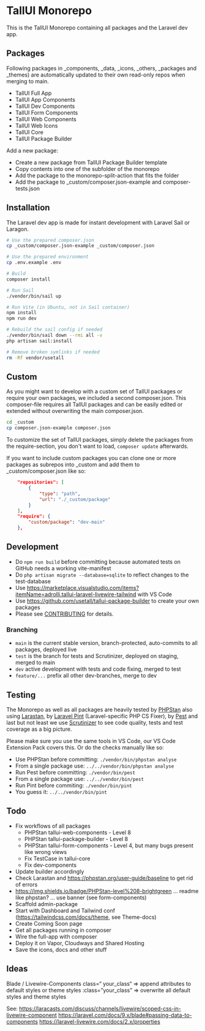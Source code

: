 # TallUI Monorepo

This is the TallUI Monorepo containing all packages and the Laravel dev app.


## Packages

Following packages in _components, _data, _icons, _others, _packages and _themes) are automatically updated to their own read-only repos when merging to main.

- TallUI Full App
- TallUI App Components
- TallUI Dev Components
- TallUI Form Components
- TallUI Web Components
- TallUI Web Icons
- TallUI Core
- TallUI Package Builder

Add a new package:

- Create a new package from TallUI Package Builder template
- Copy contents into one of the subfolder of the monorepo
- Add the package to the monorepo-split-action that fits the folder
- Add the package to _custom/composer.json-example and composer-tests.json


## Installation

The Laravel dev app is made for instant development with Laravel Sail or Laragon. 

```bash
# Use the prepared composer.json
cp _custom/composer.json-example _custom/composer.json

# Use the prepared environment
cp .env.example .env

# Build
composer install

# Run Sail
./vendor/bin/sail up

# Run Vite (in Ubuntu, not in Sail container)
npm install
npm run dev

# Rebuild the sail config if needed
./vendor/bin/sail down --rmi all -v
php artisan sail:install

# Remove broken symlinks if needed
rm -Rf vendor/usetall
```


## Custom

As you might want to develop with a custom set of TallUI packages or require your own packages, we included a second composer.json. This composer-file requires all TallUI packages and can be easily edited or extended without overwriting the main composer.json.

```bash
cd _custom
cp composer.json-example composer.json
```

To customize the set of TallUI packages, simply delete the packages from the require-section, you don't want to load, ```composer update``` afterwards.

If you want to include custom packages you can clone one or more packages as subrepos into _custom and add them to _custom/composer.json like so:

```json
    "repositories": [
        {
            "type": "path",
            "url": "./_custom/package"
        }
    ],
    "require": {
        "custom/package": "dev-main"
    },
```


## Development

- Do `npm run build` before committing because automated tests on GitHub needs a working vite-manifest
- Do `php artisan migrate --database=sqlite` to reflect changes to the test-database
- Use https://marketplace.visualstudio.com/items?itemName=adrolli.tallui-laravel-livewire-tailwind with VS Code
- Use https://github.com/usetall/tallui-package-builder to create your own packages
- Please see [CONTRIBUTING](CONTRIBUTING.md) for details.


### Branching

- ```main``` is the current stable version, branch-protected, auto-commits to all packages, deployed live
- ```test``` is the branch for tests and Scrutinizer, deployed on staging, merged to main
- ```dev``` active development with tests and code fixing, merged to test
- ```feature/...``` prefix all other dev-branches, merge to dev


## Testing

The Monorepo as well as all packages are heavily tested by [PHPStan](https://phpstan.org/) also using [Larastan](https://github.com/nunomaduro/larastan), by [Laravel Pint](https://laravel.com/docs/pint) (Laravel-specific PHP CS Fixer), by [Pest](https://pestphp.com/) and last but not least we use [Scrutinizer](https://scrutinizer-ci.com/g/usetall/tallui/) to see code quality, tests and test coverage as a big picture. 

Please make sure you use the same tools in VS Code, our VS Code Extension Pack covers this. Or do the checks manually like so:

- Use PHPStan before committing: ```./vendor/bin/phpstan analyse```
- From a single package use: ```../../vendor/bin/phpstan analyse```
- Run Pest before committing: ```./vendor/bin/pest```
- From a single package use: ```../../vendor/bin/pest```
- Run Pint before commiting: ```./vendor/bin/pint```
- You guess it: ```../../vendor/bin/pint```


## Todo

- Fix workflows of all packages
    - PHPStan tallui-web-components - Level 8
    - PHPStan tallui-package-builder - Level 8
    - PHPStan tallui-form-components - Level 4, but many bugs present like wrong views
    - Fix TestCase in tallui-core
    - Fix dev-components
- Update builder accordingly
- Check Larastan and https://phpstan.org/user-guide/baseline to get rid of errors
- https://img.shields.io/badge/PHPStan-level%208-brightgreen ... readme like phpstan? ... use banner (see form-components)
- Scaffold admin-package
- Start with Dashboard and Tailwind conf (https://tailwindcss.com/docs/theme, see Theme-docs)
- Create Coming Soon page
- Get all packages running in composer
- Wire the full-app with composer
- Deploy it on Vapor, Cloudways and Shared Hosting
- Save the icons, docs and other stuff


## Ideas

Blade / Livewire-Components
class=“ your_class“ => append attributes to default styles or theme styles
:class=”your_class” => overwrite all default styles and theme styles

See:
https://laracasts.com/discuss/channels/livewire/scoped-css-in-livewire-component
https://laravel.com/docs/9.x/blade#passing-data-to-components
https://laravel-livewire.com/docs/2.x/properties
